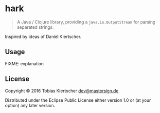 # hark

> A Java / Clojure library, providing a `java.io.OutputStream` for parsing separated strings.

Inspired by ideas of Daniel Kiertscher.

## Usage

FIXME: explanation

## License

Copyright © 2016 Tobias Kiertscher <dev@mastersign.de>

Distributed under the Eclipse Public License either version 1.0 or (at
your option) any later version.
